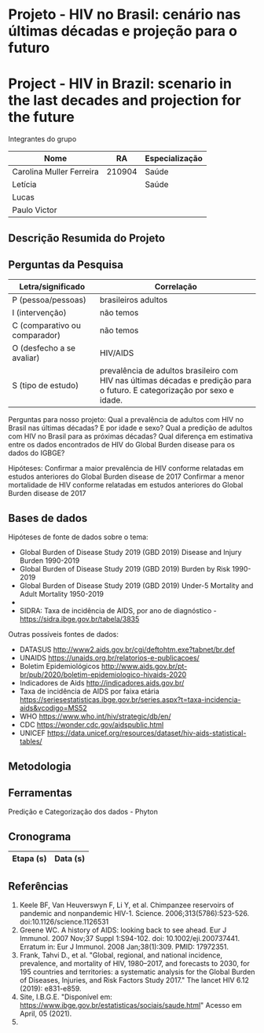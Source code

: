 # Projeto - HIV no Brasil: cenário nas últimas décadas e projeção para o futuro
# Project - HIV in Brazil: scenario in the last decades and projection for the future

Integrantes do grupo

Nome                     | RA    | Especialização
-------------------------| ------| --------------
Carolina Muller Ferreira | 210904| Saúde
Letícia                  |       | Saúde
Lucas                    |       |  
Paulo Victor             |       | 

## Descrição Resumida do Projeto
   
     
## Perguntas da Pesquisa 
 
Letra/significado            | Correlação    
-----------------------------| ------
P (pessoa/pessoas)           | brasileiros adultos
I (intervenção)              | não temos
C (comparativo ou comparador)| não temos
O (desfecho a se avaliar)    | HIV/AIDS
S (tipo de estudo)           | prevalência de adultos brasileiro com HIV nas últimas décadas e predição para o futuro. E categorização por sexo e idade.

Perguntas para nosso projeto:
Qual a prevalência de adultos com HIV no Brasil nas últimas décadas? E por idade e sexo?
Qual a predição de adultos com HIV no Brasil para as próximas décadas?
Qual diferença em estimativa entre os dados encontrados de HIV do Global Burden disease para os dados do IGBGE?

Hipóteses: Confirmar a maior prevalência de HIV conforme relatadas em estudos anteriores do Global Burden disease de 2017
           Confirmar a menor mortalidade de HIV conforme relatadas em estudos anteriores do Global Burden disease de 2017
           
## Bases de dados
Hipóteses de fonte de dados sobre o tema:
* Global Burden of Disease Study 2019 (GBD 2019) Disease and Injury Burden 1990-2019
* Global Burden of Disease Study 2019 (GBD 2019) Burden by Risk 1990-2019
* Global Burden of Disease Study 2019 (GBD 2019) Under-5 Mortality and Adult Mortality 1950-2019
* 
* SIDRA: Taxa de incidência de AIDS, por ano de diagnóstico - https://sidra.ibge.gov.br/tabela/3835

Outras possíveis fontes de dados:
* DATASUS http://www2.aids.gov.br/cgi/deftohtm.exe?tabnet/br.def
* UNAIDS https://unaids.org.br/relatorios-e-publicacoes/
* Boletim Epidemiológicos http://www.aids.gov.br/pt-br/pub/2020/boletim-epidemiologico-hivaids-2020
* Indicadores de Aids http://indicadores.aids.gov.br/
* Taxa de incidência de AIDS por faixa etária https://seriesestatisticas.ibge.gov.br/series.aspx?t=taxa-incidencia-aids&vcodigo=MS52
* WHO https://www.who.int/hiv/strategic/db/en/
* CDC https://wonder.cdc.gov/aidspublic.html
* UNICEF https://data.unicef.org/resources/dataset/hiv-aids-statistical-tables/

## Metodologia



## Ferramentas

Predição e Categorização dos dados -  Phyton

## Cronograma

Etapa (s)                | Data (s)
-------------------------| ------


## Referências
1. Keele BF, Van Heuverswyn F, Li Y, et al. Chimpanzee reservoirs of pandemic and nonpandemic HIV-1. Science. 2006;313(5786):523-526. doi:10.1126/science.1126531
2. Greene WC. A history of AIDS: looking back to see ahead. Eur J Immunol. 2007 Nov;37 Suppl 1:S94-102. doi: 10.1002/eji.200737441. Erratum in: Eur J Immunol. 2008 Jan;38(1):309. PMID: 17972351.
3. Frank, Tahvi D., et al. "Global, regional, and national incidence, prevalence, and mortality of HIV, 1980–2017, and forecasts to 2030, for 195 countries and territories: a systematic analysis for the Global Burden of Diseases, Injuries, and Risk Factors Study 2017." The lancet HIV 6.12 (2019): e831-e859.
4. Site, I.B.G.E. "Disponível em: https://www.ibge.gov.br/estatisticas/sociais/saude.html" Acesso em April, 05 (2021).
5. 
